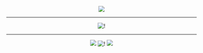 
<p align="center"

![](https://komarev.com/ghpvc/?username=shibuyaangel&style=for-the-badge&color=9a9a9a&base=1529&label=profile+views)

***

<p align="center"

![!](https://i.postimg.cc/Dz0ZkBhS/image-removebg-preview-23.png)

***

<p align="center"

[![ ](https://i.postimg.cc/L4TgwHJX/Untitled62-20240730144847-1.png)](https://rentry.co/suakkira) ![!](https://i.postimg.cc/j2ZTX3dx/Untitled62-20240730145007-1.png) [![ ](https://i.postimg.cc/ydpnyFCq/Untitled62-20240730144927-1.png)](https://retrospring.net/@bulletchamber)


